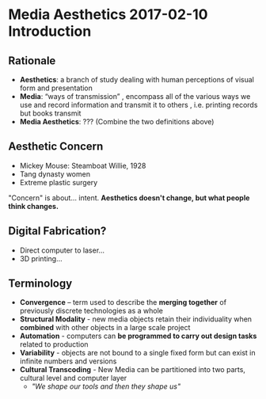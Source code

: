 # Media Aesthetics 2017-02-10 Introduction

## Rationale

- **Aesthetics**: a branch of study dealing with human perceptions of visual form and presentation
- **Media**: “ways of transmission” , encompass all of the various ways we use and record information and transmit it to others , i.e. printing records but books transmit
- **Media Aesthetics**: ??? (Combine the two definitions above)

## Aesthetic Concern

- Mickey Mouse: Steamboat Willie, 1928
- Tang dynasty women
- Extreme plastic surgery

"Concern" is about... intent. **Aesthetics doesn't change, but what people think changes.**

## Digital Fabrication?

- Direct computer to laser...
- 3D printing...

## Terminology

- **Convergence** – term used to describe the **merging together** of previously discrete technologies as a whole
- **Structural Modality** - new media objects retain their individuality when **combined** with other objects in a large scale project
- **Automation** - computers can **be programmed to carry out design tasks** related to production
- **Variability** - objects are not bound to a single fixed form but can exist in infinite numbers and versions
- **Cultural Transcoding** - New Media can be partitioned into two parts, cultural level and computer layer
  - _"We shape our tools and then they shape us"_
